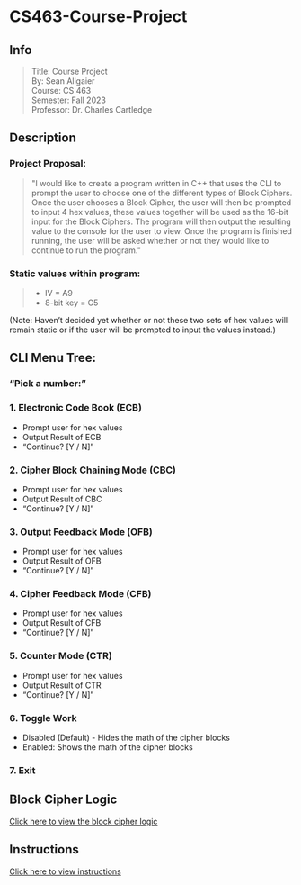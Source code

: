 # CS463-Course-Project

## Info
> Title: Course Project  
> By: Sean Allgaier  
> Course: CS 463  
> Semester: Fall 2023  
> Professor: Dr. Charles Cartledge  

## Description 
### Project Proposal:

> "I would like to create a program written in C++ that uses the CLI to prompt the user to choose one of the different types of Block Ciphers. Once the user chooses a Block Cipher, the user will then be prompted to input 4 hex values, these values together will be used as the 16-bit input for the Block Ciphers. The program will then output the resulting value to the console for the user to view. Once the program is finished running, the user will be asked whether or not they would like to continue to run the program."

### Static values within program: 
> * IV = A9 
> * 8-bit key = C5 

(Note: Haven’t decided yet whether or not these two sets of hex values will remain static or if the user will be prompted to input the values instead.)  

## CLI Menu Tree:  

### “Pick a number:”  
### 1. Electronic Code Book (ECB)  
- Prompt user for hex values  
- Output Result of ECB  
- “Continue? [Y / N]”  

### 2. Cipher Block Chaining Mode (CBC)  
- Prompt user for hex values  
- Output Result of CBC  
- “Continue? [Y / N]”  

### 3. Output Feedback Mode (OFB) 
- Prompt user for hex values  
- Output Result of OFB     
- “Continue? [Y / N]”  

### 4. Cipher Feedback Mode (CFB) 	   
- Prompt user for hex values  
- Output Result of CFB  
- “Continue? [Y / N]”  

### 5. Counter Mode (CTR)  
- Prompt user for hex values  
- Output Result of CTR  
- “Continue? [Y / N]”  

### 6. Toggle Work
- Disabled (Default) - Hides the math of the cipher blocks
- Enabled: Shows the math of the cipher blocks 

### 7. Exit

## Block Cipher Logic
[Click here to view the block cipher logic](block_cipher_logic.md)

## Instructions
[Click here to view instructions](instructions.md)
